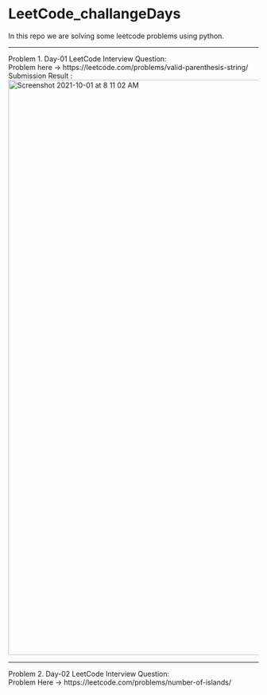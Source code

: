 # LeetCode_challangeDays
In this repo we are solving some leetcode problems using python.
<br>
<hr>
Problem 1. Day-01 LeetCode Interview Question:<br> Problem here -> https://leetcode.com/problems/valid-parenthesis-string/ <br> 
Submission Result : 
<img width="1156" alt="Screenshot 2021-10-01 at 8 11 02 AM" src="https://user-images.githubusercontent.com/39437051/135557314-a70420fe-39f0-49fb-9593-31a2d34a92a2.png">
<hr>
Problem 2. Day-02 LeetCode Interview Question:<br> Problem Here -> https://leetcode.com/problems/number-of-islands/ </br>

